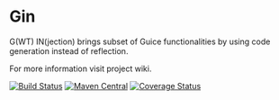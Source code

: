 # Gin

G(WT) IN(jection) brings subset of Guice functionalities by using code generation instead of reflection.

For more information visit project wiki.

[![Build Status](https://travis-ci.org/gwtplus/google-gin.svg?branch=master)](https://travis-ci.org/gwtplus/google-gin)
[![Maven Central](https://maven-badges.herokuapp.com/maven-central/com.google.gwt.inject/gin/badge.svg)](https://maven-badges.herokuapp.com/maven-central/com.google.gwt.inject/gin)
[![Coverage Status](https://coveralls.io/repos/github/gwtplus/google-gin/badge.svg?branch=master)](https://coveralls.io/github/gwtplus/google-gin?branch=master)
